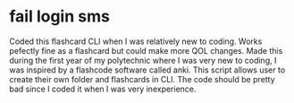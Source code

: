 # fail login sms

Coded this flashcard CLI when I was relatively new to coding. Works pefectly fine as a flashcard but could make more QOL changes.
Made this during the first year of my polytechnic where I was very new to coding, I was inspired by a flashcode software called anki. This script allows user to create their own folder and flashcards in CLI. The code should be pretty bad since I coded it when I was very inexperience.
